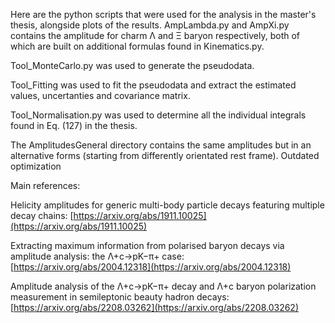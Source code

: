 Here are the python scripts that were used for the analysis in the master's thesis, alongside plots of the results. AmpLambda.py and AmpXi.py contains the amplitude for charm Λ and Ξ baryon respectively, both of which are built on additional formulas found in Kinematics.py.

Tool_MonteCarlo.py was used to generate the pseudodata.

Tool_Fitting was used to fit the pseudodata and extract the estimated values, uncertanties and covariance matrix.

Tool_Normalisation.py was used to determine all the individual integrals found in Eq. (127) in the thesis.

The AmplitudesGeneral directory contains the same amplitudes but in an alternative forms (starting from differently orientated rest frame). Outdated optimization

Main references:

Helicity amplitudes for generic multi-body particle decays featuring multiple decay chains: [https://arxiv.org/abs/1911.10025](https://arxiv.org/abs/1911.10025)

Extracting maximum information from polarised baryon decays via amplitude analysis: the Λ+c→pK−π+ case: [https://arxiv.org/abs/2004.12318](https://arxiv.org/abs/2004.12318)

Amplitude analysis of the Λ+c→pK−π+ decay and Λ+c baryon polarization measurement in semileptonic beauty hadron decays: [https://arxiv.org/abs/2208.03262](https://arxiv.org/abs/2208.03262)
